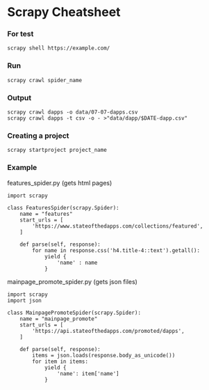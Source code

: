# Scrapy Cheatsheet
### For test
`scrapy shell https://example.com/`

### Run
`scrapy crawl spider_name`

### Output
`scrapy crawl dapps -o data/07-07-dapps.csv`\
`scrapy crawl dapps -t csv -o - >"data/dapp/$DATE-dapp.csv"`

### Creating a project
`scrapy startproject project_name`

### Example
features_spider.py (gets html pages)
```
import scrapy

class FeaturesSpider(scrapy.Spider):
    name = "features"
    start_urls = [
        'https://www.stateofthedapps.com/collections/featured',
    ]

    def parse(self, response):
        for name in response.css('h4.title-4::text').getall():
            yield {
                'name' : name
            }
```

mainpage_promote_spider.py (gets json files)
```
import scrapy
import json

class MainpagePromoteSpider(scrapy.Spider):
    name = "mainpage_promote"
    start_urls = [
        'https://api.stateofthedapps.com/promoted/dapps',
    ]

    def parse(self, response):
        items = json.loads(response.body_as_unicode())
        for item in items:
            yield {
                'name': item['name']
            }
```

